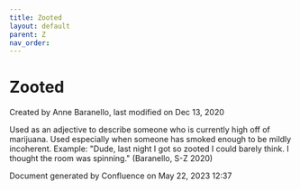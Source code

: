 ```yaml
---
title: Zooted
layout: default
parent: Z
nav_order:
---
```


# Zooted

Created by  Anne Baranello, last modified on Dec 13, 2020

Used as an adjective to describe someone who is currently high off of marijuana. Used especially when someone has smoked enough to be mildly incoherent. Example: &quot;Dude, last night I got so zooted I could barely think. I thought the room was spinning.&quot; (Baranello, S-Z 2020)

Document generated by Confluence on May 22, 2023 12:37


